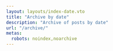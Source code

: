 ```yaml
---
layout: layouts/index-date.vto
title: "Archive by date"
description: "Archive of posts by date"
url: "/archive/"
metas:
  robots: noindex,noarchive
---
```

